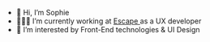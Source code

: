 - 👋 Hi, I’m Sophie
- 👩🏻‍💻 I’m currently working at <a href="https://escape.tech/"> Escape </a> as a UX developer
- 👀 I’m interested by Front-End technologies & UI Design

<!---
sophiebl/sophiebl is a ✨ special ✨ repository because its `README.md` (this file) appears on your GitHub profile.
You can click the Preview link to take a look at your changes.
--->
